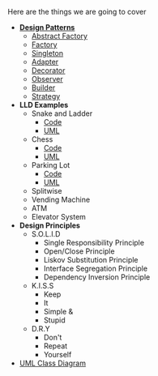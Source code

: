 Here are the things we are going to cover
- **[Design Patterns](./src/patterns)**
  - [Abstract Factory](./src/patterns/AbstractFactoryImpl.java)
  - [Factory](./src/patterns/FactoryImpl.java)
  - [Singleton](./src/patterns/SingletonImpl.java)
  - [Adapter](./src/patterns/AdapterImpl.java)
  - [Decorator](./src/patterns/DecoratorImpl.java)
  - [Observer](./src/patterns/ObserverImpl.java)
  - [Builder](./src/patterns/BuilderImpl.java)
  - [Strategy](./src/patterns/StrategyImpl.java)
- **LLD Examples**
  - Snake and Ladder
    - [Code](./src/lldexamples/snakeladder/SnakeAndLadder.java)
    - [UML](./src/lldexamples/snakeladder/SnL_UML.png)
  - Chess
    - [Code](./src/lldexamples/chess/Chess.java)
    - [UML](./src/lldexamples/chess/ChessUML.png)
  - Parking Lot
    - [Code](./src/lldexamples/parkinglot/Parking.java)
    - [UML](./src/lldexamples/parkinglot/ParkingLotUML.png)
  - Splitwise
  - Vending Machine
  - ATM
  - Elevator System
- **Design Principles**
  - S.O.L.I.D 
    - Single Responsibility Principle
    - Open/Close Principle
    - Liskov Substitution Principle
    - Interface Segregation Principle
    - Dependency Inversion Principle
  - K.I.S.S
    - Keep
    - It
    - Simple &
    - Stupid
  - D.R.Y
    - Don't
    - Repeat
    - Yourself
- [UML Class Diagram](./UML.md)

